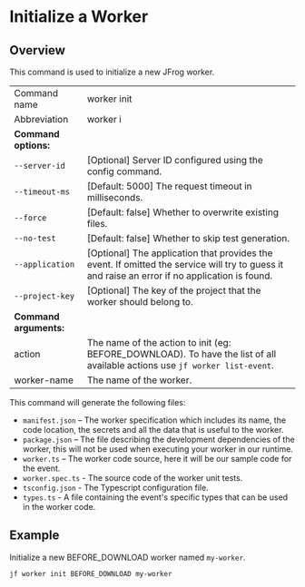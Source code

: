 # Initialize a Worker

## Overview

This command is used to initialize a new JFrog worker.

|                        |                         |
|---------------------------|----------------------------------------------------------------------------------------------------------------------------------------------------------------------------------|
| Command name           | worker init |
| Abbreviation           | worker i |
| **Command options:**   ||
| `--server-id`          | \[Optional] Server ID configured using the config command.|
| `--timeout-ms`         | \[Default: 5000] The request timeout in milliseconds.|
| `--force`              | \[Default: false] Whether to overwrite existing files. |
| `--no-test`            | \[Default: false] Whether to skip test generation.|
| `--application`            | \[Optional] The application that provides the event. If omitted the service will try to guess it and raise an error if no application is found.|
| `--project-key`            | \[Optional] The key of the project that the worker should belong to.|
| **Command arguments:** ||
| action                 | The name of the action to init (eg: BEFORE_DOWNLOAD). To have the list of all available actions use `jf worker list-event`. |
| worker-name            | The name of the worker.|

This command will generate the following files:

- `manifest.json` – The worker specification which includes its name, the code location, the secrets and all the data that is useful to the worker.
- `package.json` – The file describing the development dependencies of the worker, this will not be used when executing your worker in our runtime.
- `worker.ts` – The worker code source, here it will be our sample code for the event.
- `worker.spec.ts` - The source code of the worker unit tests.
- `tsconfig.json` - The Typescript configuration file.
- `types.ts` - A file containing the event's specific types that can be used in the worker code.

## Example

Initialize a new BEFORE_DOWNLOAD worker named `my-worker`.

```
jf worker init BEFORE_DOWNLOAD my-worker
```

